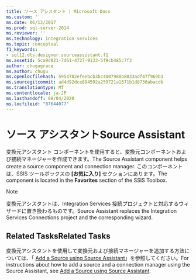 ```yaml
---
title: ソース アシスタント | Microsoft Docs
ms.custom: ''
ms.date: 06/13/2017
ms.prod: sql-server-2014
ms.reviewer: ''
ms.technology: integration-services
ms.topic: conceptual
f1_keywords:
- sql12.dts.designer.sourceassistant.f1
ms.assetid: 5ca9d821-7d61-4727-9133-5f9cb485c7f3
author: chugugrace
ms.author: chugu
ms.openlocfilehash: 5954782efeebcb3bc4007988b8033adf47f969b3
ms.sourcegitcommit: ad4d92dce894592a259721a1571b1d8736abacdb
ms.translationtype: MT
ms.contentlocale: ja-JP
ms.lasthandoff: 08/04/2020
ms.locfileid: "87644077"
---
```

# <a name="source-assistant"></a><span data-ttu-id="8925b-102">ソース アシスタント</span><span class="sxs-lookup"><span data-stu-id="8925b-102">Source Assistant</span></span>
  <span data-ttu-id="8925b-103">変換元アシスタント コンポーネントを使用すると、変換元コンポーネントおよび接続マネージャーを作成できます。</span><span class="sxs-lookup"><span data-stu-id="8925b-103">The Source Assistant component helps create a source component and connection manager.</span></span> <span data-ttu-id="8925b-104">このコンポーネントは、SSIS ツールボックスの **[お気に入り]** セクションにあります。</span><span class="sxs-lookup"><span data-stu-id="8925b-104">The component is located in the **Favorites** section of the SSIS Toolbox.</span></span>  
  
> [!NOTE]  
>  <span data-ttu-id="8925b-105">変換元アシスタントは、Integration Services 接続プロジェクトと対応するウィザードに置き換わるものです。</span><span class="sxs-lookup"><span data-stu-id="8925b-105">Source Assistant replaces the Integration Services Connections project and the corresponding wizard.</span></span>  
  
## <a name="related-tasks"></a><span data-ttu-id="8925b-106">Related Tasks</span><span class="sxs-lookup"><span data-stu-id="8925b-106">Related Tasks</span></span>  
 <span data-ttu-id="8925b-107">変換元アシスタントを使用して変換元および接続マネージャーを追加する方法については、「 [Add a Source using Source Assistant](../add-a-source-using-source-assistant.md)」を参照してください。</span><span class="sxs-lookup"><span data-stu-id="8925b-107">For instructions about how to add a source and a connection manager using the Source Assistant, see [Add a Source using Source Assistant](../add-a-source-using-source-assistant.md).</span></span>  
  
  
